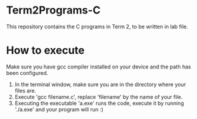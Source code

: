 # Term2Programs-C
This repository contains the C programs in Term 2, to be written in lab file.

# How to execute
Make sure you have gcc compiler installed on your device and the path has been configured.
1. In the terminal window, make sure you are in the directory where your files are.
2. Execute 'gcc filename.c', replace 'filename' by the name of your file.
3. Executing the executable 'a.exe' runs the code, execute it by running './a.exe' and your program will run :)

